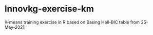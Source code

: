 # Innovkg-exercise-km
 K-means training exercise in R based on Basing Hall-BIC table from 25-May-2021
